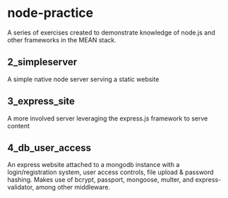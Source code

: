 # node-practice
A series of exercises created to demonstrate knowledge of node.js and other frameworks in the MEAN stack.

## 2_simpleserver
A simple native node server serving a static website

## 3_express_site
A more involved server leveraging the express.js framework to serve content

## 4_db_user_access
An express website attached to a mongodb instance with a login/registration system, user access controls, file upload & password hashing.
Makes use of bcrypt, passport, mongoose, multer, and express-validator, among other middleware.
